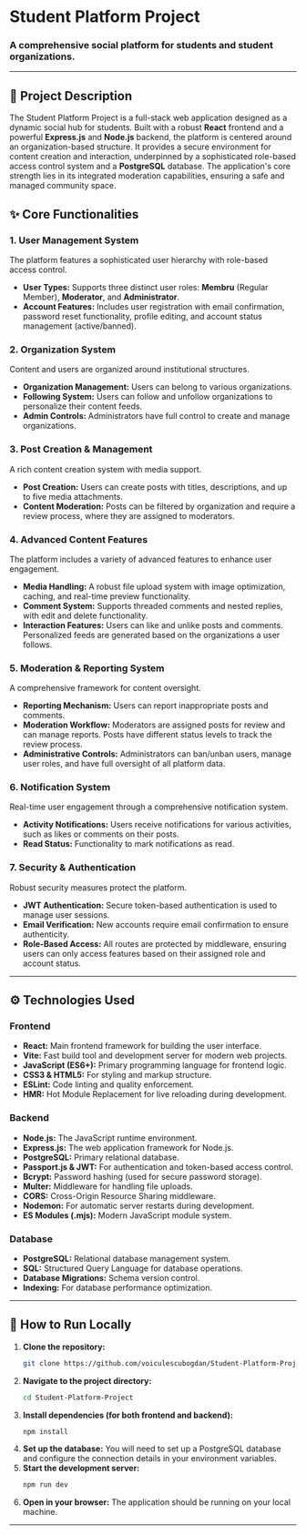# Student Platform Project

### A comprehensive social platform for students and student organizations.

---

## 🚀 Project Description

The Student Platform Project is a full-stack web application designed as a dynamic social hub for students. Built with a robust **React** frontend and a powerful **Express.js** and **Node.js** backend, the platform is centered around an organization-based structure. It provides a secure environment for content creation and interaction, underpinned by a sophisticated role-based access control system and a **PostgreSQL** database. The application's core strength lies in its integrated moderation capabilities, ensuring a safe and managed community space.

## ✨ Core Functionalities

### 1. User Management System

The platform features a sophisticated user hierarchy with role-based access control.
* **User Types:** Supports three distinct user roles: **Membru** (Regular Member), **Moderator**, and **Administrator**.
* **Account Features:** Includes user registration with email confirmation, password reset functionality, profile editing, and account status management (active/banned).

### 2. Organization System

Content and users are organized around institutional structures.
* **Organization Management:** Users can belong to various organizations.
* **Following System:** Users can follow and unfollow organizations to personalize their content feeds.
* **Admin Controls:** Administrators have full control to create and manage organizations.

### 3. Post Creation & Management

A rich content creation system with media support.
* **Post Creation:** Users can create posts with titles, descriptions, and up to five media attachments.
* **Content Moderation:** Posts can be filtered by organization and require a review process, where they are assigned to moderators.

### 4. Advanced Content Features

The platform includes a variety of advanced features to enhance user engagement.
* **Media Handling:** A robust file upload system with image optimization, caching, and real-time preview functionality.
* **Comment System:** Supports threaded comments and nested replies, with edit and delete functionality.
* **Interaction Features:** Users can like and unlike posts and comments. Personalized feeds are generated based on the organizations a user follows.

### 5. Moderation & Reporting System

A comprehensive framework for content oversight.
* **Reporting Mechanism:** Users can report inappropriate posts and comments.
* **Moderation Workflow:** Moderators are assigned posts for review and can manage reports. Posts have different status levels to track the review process.
* **Administrative Controls:** Administrators can ban/unban users, manage user roles, and have full oversight of all platform data.

### 6. Notification System

Real-time user engagement through a comprehensive notification system.
* **Activity Notifications:** Users receive notifications for various activities, such as likes or comments on their posts.
* **Read Status:** Functionality to mark notifications as read.

### 7. Security & Authentication

Robust security measures protect the platform.
* **JWT Authentication:** Secure token-based authentication is used to manage user sessions.
* **Email Verification:** New accounts require email confirmation to ensure authenticity.
* **Role-Based Access:** All routes are protected by middleware, ensuring users can only access features based on their assigned role and account status.

---

## ⚙️ Technologies Used

### Frontend
* **React:** Main frontend framework for building the user interface.
* **Vite:** Fast build tool and development server for modern web projects.
* **JavaScript (ES6+):** Primary programming language for frontend logic.
* **CSS3 & HTML5:** For styling and markup structure.
* **ESLint:** Code linting and quality enforcement.
* **HMR:** Hot Module Replacement for live reloading during development.

### Backend
* **Node.js:** The JavaScript runtime environment.
* **Express.js:** The web application framework for Node.js.
* **PostgreSQL:** Primary relational database.
* **Passport.js & JWT:** For authentication and token-based access control.
* **Bcrypt:** Password hashing (used for secure password storage).
* **Multer:** Middleware for handling file uploads.
* **CORS:** Cross-Origin Resource Sharing middleware.
* **Nodemon:** For automatic server restarts during development.
* **ES Modules (.mjs):** Modern JavaScript module system.

### Database
* **PostgreSQL:** Relational database management system.
* **SQL:** Structured Query Language for database operations.
* **Database Migrations:** Schema version control.
* **Indexing:** For database performance optimization.

---

## 🚀 How to Run Locally

1.  **Clone the repository:**
    ```bash
    git clone https://github.com/voiculescubogdan/Student-Platform-Project.git
    ```
2.  **Navigate to the project directory:**
    ```bash
    cd Student-Platform-Project
    ```
3.  **Install dependencies (for both frontend and backend):**
    ```bash
    npm install
    ```
4.  **Set up the database:** You will need to set up a PostgreSQL database and configure the connection details in your environment variables.
5.  **Start the development server:**
    ```bash
    npm run dev
    ```
6.  **Open in your browser:** The application should be running on your local machine.

---
